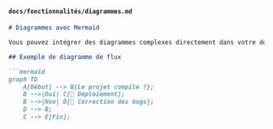 
#### `docs/fonctionnalités/diagrammes.md`

```markdown
# Diagrammes avec Mermaid

Vous pouvez intégrer des diagrammes complexes directement dans votre documentation en écrivant simplement du texte.

## Exemple de diagramme de flux

```mermaid
graph TD
    A[Début] --> B{Le projet compile ?};
    B -->|Oui| C[🎉 Déploiement];
    B -->|Non| D[🐞 Correction des bugs];
    D --> B;
    C --> E[Fin];
